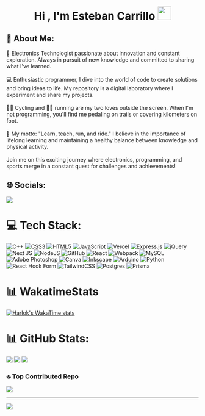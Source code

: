 <h1 align="center"><b>Hi , I'm Esteban Carrillo </b><img src="https://media.giphy.com/media/hvRJCLFzcasrR4ia7z/giphy.gif" width="35"></h1>

## 💫 About Me:
🔌 Electronics Technologist passionate about innovation and constant exploration. Always in pursuit of new knowledge and committed to sharing what I've learned.<br/><br/>
💻 Enthusiastic programmer, I dive into the world of code to create solutions and bring ideas to life. My repository is a digital laboratory where I experiment and share my projects.<br/><br/>
🚴‍♂️ Cycling and 🏃‍♂️ running are my two loves outside the screen. When I'm not programming, you'll find me pedaling on trails or covering kilometers on foot.<br/><br/>
🌱 My motto: "Learn, teach, run, and ride." I believe in the importance of lifelong learning and maintaining a healthy balance between knowledge and physical activity.<br/><br/>
Join me on this exciting journey where electronics, programming, and sports merge in a constant quest for challenges and achievements!

## 🌐 Socials:

<a href= "https://instagram.com/estebanc096">
    <img src="https://img.shields.io/badge/Instagram-%23E4405F.svg?style=for-the-badge&logo=Instagram&logoColor=white">
</a>

# 💻 Tech Stack:
![C++](https://img.shields.io/badge/c++-%2300599C.svg?style=for-the-badge&logo=c%2B%2B&logoColor=white) ![CSS3](https://img.shields.io/badge/css3-%231572B6.svg?style=for-the-badge&logo=css3&logoColor=white) ![HTML5](https://img.shields.io/badge/html5-%23E34F26.svg?style=for-the-badge&logo=html5&logoColor=white) ![JavaScript](https://img.shields.io/badge/javascript-%23323330.svg?style=for-the-badge&logo=javascript&logoColor=%23F7DF1E) ![Vercel](https://img.shields.io/badge/vercel-%23000000.svg?style=for-the-badge&logo=vercel&logoColor=white) ![Express.js](https://img.shields.io/badge/express.js-%23404d59.svg?style=for-the-badge&logo=express&logoColor=%2361DAFB) ![jQuery](https://img.shields.io/badge/jquery-%230769AD.svg?style=for-the-badge&logo=jquery&logoColor=white) ![Next JS](https://img.shields.io/badge/Next-black?style=for-the-badge&logo=next.js&logoColor=white) ![NodeJS](https://img.shields.io/badge/node.js-6DA55F?style=for-the-badge&logo=node.js&logoColor=white) ![GitHub](https://img.shields.io/badge/GitHub-%23121011.svg?style=for-the-badge&logo=github&logoColor=white) ![React](https://img.shields.io/badge/react-%2320232a.svg?style=for-the-badge&logo=react&logoColor=%2361DAFB) ![Webpack](https://img.shields.io/badge/webpack-%238DD6F9.svg?style=for-the-badge&logo=webpack&logoColor=black) ![MySQL](https://img.shields.io/badge/mysql-%2300f.svg?style=for-the-badge&logo=mysql&logoColor=white) ![Adobe Photoshop](https://img.shields.io/badge/adobephotoshop-%2331A8FF.svg?style=for-the-badge&logo=adobephotoshop&logoColor=white) ![Canva](https://img.shields.io/badge/Canva-%2300C4CC.svg?style=for-the-badge&logo=Canva&logoColor=white) ![Inkscape](https://img.shields.io/badge/Inkscape-e0e0e0?style=for-the-badge&logo=inkscape&logoColor=080A13) ![Arduino](https://img.shields.io/badge/-Arduino-00979D?style=for-the-badge&logo=Arduino&logoColor=white) ![Python](https://img.shields.io/badge/python-3670A0?style=for-the-badge&logo=python&logoColor=ffdd54) ![React Hook Form](https://img.shields.io/badge/React%20Hook%20Form-%23EC5990.svg?style=for-the-badge&logo=reacthookform&logoColor=white) ![TailwindCSS](https://img.shields.io/badge/tailwindcss-%2338B2AC.svg?style=for-the-badge&logo=tailwind-css&logoColor=white) ![Postgres](https://img.shields.io/badge/postgres-%23316192.svg?style=for-the-badge&logo=postgresql&logoColor=white) ![Prisma](https://img.shields.io/badge/Prisma-3982CE?style=for-the-badge&logo=Prisma&logoColor=white)

# 📊 WakatimeStats
[![Harlok's WakaTime stats](https://github-readme-stats.vercel.app/api/wakatime?username=EstebanCarrilloG&theme=prussian&layout=compact&hide=Other)](https://github.com/anuraghazra/github-readme-stats)

# 📊 GitHub Stats:
![](https://github-readme-stats.vercel.app/api?username=Estebancarrillog&show_icons=true&theme=prussian)
![](https://github-readme-streak-stats.herokuapp.com/?user=Estebancarrillog&hide_border=false&theme=prussian)
![](https://github-readme-stats.vercel.app/api/top-langs/?username=Estebancarrillog&layout=compact&theme=prussian&hide_border=false&include_all_commits=true&count_private=true&langs_count=10)

### 🔝 Top Contributed Repo
![](https://github-contributor-stats.vercel.app/api?username=Estebancarrillog&limit=5&theme=prussian&combine_all_yearly_contributions=true)

---
[![](https://visitcount.itsvg.in/api?id=Estebancarrillog&icon=0&color=1)](https://visitcount.itsvg.in)

<!-- Proudly created with GPRM ( https://gprm.itsvg.in ) -->
